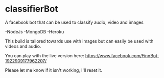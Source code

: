 # classifierBot
A facebook bot that can be used to classify audio, video and images

-NodeJs
-MongoDB
-Heroku

This build is tailored towards use with images but can easily be used with videos and audio.

You can play with the live version here:
https://www.facebook.com/FinnBot-1922909177962207/

Please let me know if it isn't working, I'll reset it.
